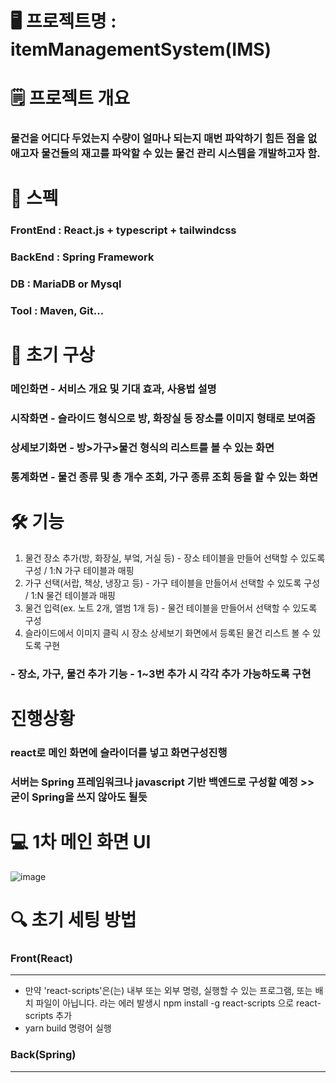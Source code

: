 # 🖥️ 프로젝트명 : itemManagementSystem(IMS)

# 🗒️ 프로젝트 개요
### 물건을 어디다 두었는지 수량이 얼마나 되는지 매번 파악하기 힘든 점을 없애고자 물건들의 재고를 파악할 수 있는 물건 관리 시스템을 개발하고자 함.

# 📢 스펙
### FrontEnd : React.js + typescript + tailwindcss
### BackEnd : Spring Framework
### DB : MariaDB or Mysql
### Tool : Maven, Git...

# 🎫 초기 구상
###  메인화면 - 서비스 개요 및 기대 효과, 사용법 설명
###  시작화면 - 슬라이드 형식으로 방, 화장실 등 장소를 이미지 형태로 보여줌
###  상세보기화면 - 방>가구>물건 형식의 리스트를 볼 수 있는 화면
###  통계화면 - 물건 종류 및 총 개수 조회, 가구 종류 조회 등을 할 수 있는 화면

# 🛠 기능 
1. 물건 장소 추가(방, 화장실, 부엌, 거실 등) - 장소 테이블을 만들어 선택할 수 있도록 구성 / 1:N 가구 테이블과 매핑
2. 가구 선택(서랍, 책상, 냉장고 등) - 가구 테이블을 만들어서 선택할 수 있도록 구성 / 1:N 물건 테이블과 매핑
3. 물건 입력(ex. 노트 2개, 앨범 1개 등) - 물건 테이블을 만들어서 선택할 수 있도록 구성 
4. 슬라이드에서 이미지 클릭 시 장소 상세보기 화면에서 등록된 물건 리스트 볼 수 있도록 구현
###  - 장소, 가구, 물건 추가 기능 - 1~3번 추가 시 각각 추가 가능하도록 구현

# 진행상황
### react로 메인 화면에 슬라이더를 넣고 화면구성진행
### 서버는 Spring 프레임워크나 javascript 기반 백엔드로 구성할 예정 >> 굳이 Spring을 쓰지 않아도 될듯


# 💻 1차 메인 화면 UI
![image](https://github.com/dedel009/itemManagementSystem/assets/57212041/d2fc939e-6a09-4c78-ab85-28e1f4ed587b)

# 🔍 초기 세팅 방법
### **Front(React)**
-----
+ 만약 'react-scripts'은(는) 내부 또는 외부 명령, 실행할 수 있는 프로그램, 또는 배치 파일이 아닙니다. 라는 에러 발생시 npm install -g react-scripts 으로 react-scripts 추가
+ yarn build 명령어 실행


### **Back(Spring)**
-----
